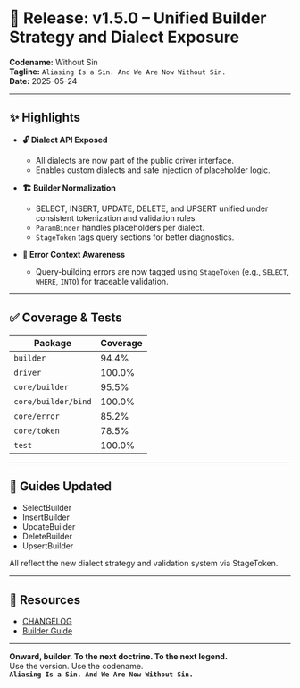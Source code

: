 # 🚀 Release: v1.5.0 – Unified Builder Strategy and Dialect Exposure

**Codename:** Without Sin  
**Tagline:** `Aliasing Is a Sin. And We Are Now Without Sin.`  
**Date:** 2025-05-24

---

## ✨ Highlights

- **🔓 Dialect API Exposed**
  - All dialects are now part of the public driver interface.
  - Enables custom dialects and safe injection of placeholder logic.

- **🏗️ Builder Normalization**
  - SELECT, INSERT, UPDATE, DELETE, and UPSERT unified under consistent tokenization and validation rules.
  - `ParamBinder` handles placeholders per dialect.
  - `StageToken` tags query sections for better diagnostics.

- **🧠 Error Context Awareness**
  - Query-building errors are now tagged using `StageToken` (e.g., `SELECT`, `WHERE`, `INTO`) for traceable validation.

---

## ✅ Coverage & Tests

| Package                             | Coverage |
|-------------------------------------|----------|
| `builder`                           | 94.4%    |
| `driver`                            | 100.0%   |
| `core/builder`                      | 95.5%    |
| `core/builder/bind`                 | 100.0%   |
| `core/error`                        | 85.2%    |
| `core/token`                        | 78.5%    |
| `test`                              | 100.0%   |

---

## 📘 Guides Updated

- SelectBuilder
- InsertBuilder
- UpdateBuilder
- DeleteBuilder
- UpsertBuilder

All reflect the new dialect strategy and validation system via StageToken.

---

## 📄 Resources

- [CHANGELOG](./../CHANGELOG.md)
- [Builder Guide](./../developer/builder/builder_guide.md)

---

**Onward, builder. To the next doctrine. To the next legend.**  
Use the version. Use the codename.  
**`Aliasing Is a Sin. And We Are Now Without Sin.`**
